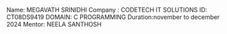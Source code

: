 Name: MEGAVATH SRINIDHI
Company : CODETECH IT SOLUTIONS
ID: CT08DS9419
DOMAIN: C PROGRAMMING
Duration:november to december 2024
Mentor: NEELA SANTHOSH
